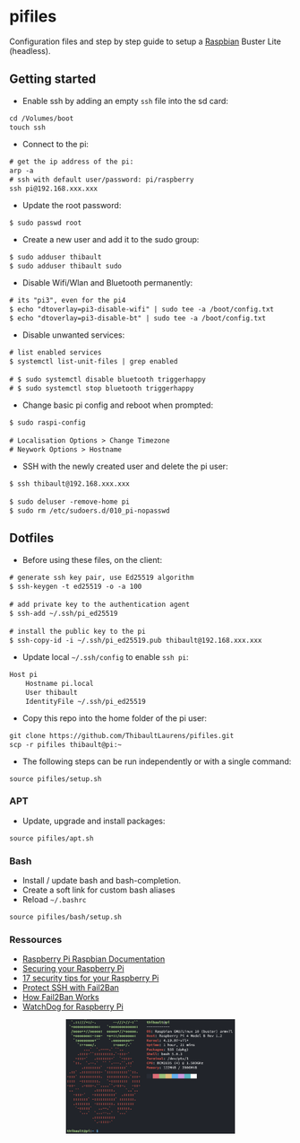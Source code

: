 # pifiles

Configuration files and step by step guide to setup a [Raspbian](https://www.raspberrypi.org/documentation/raspbian/) Buster Lite (headless).

## Getting started

- Enable ssh by adding an empty `ssh` file into the sd card:
```
cd /Volumes/boot
touch ssh
```

- Connect to the pi:
```
# get the ip address of the pi:
arp -a
# ssh with default user/password: pi/raspberry
ssh pi@192.168.xxx.xxx
```

- Update the root password:
```
$ sudo passwd root
```

- Create a new user and add it to the sudo group:
```
$ sudo adduser thibault
$ sudo adduser thibault sudo
```

- Disable Wifi/Wlan and Bluetooth permanently:
```
# its "pi3", even for the pi4
$ echo "dtoverlay=pi3-disable-wifi" | sudo tee -a /boot/config.txt
$ echo "dtoverlay=pi3-disable-bt" | sudo tee -a /boot/config.txt
```

- Disable unwanted services:
```
# list enabled services
$ systemctl list-unit-files | grep enabled

# $ sudo systemctl disable bluetooth triggerhappy
# $ sudo systemctl stop bluetooth triggerhappy
```

- Change basic pi config and reboot when prompted:
```
$ sudo raspi-config

# Localisation Options > Change Timezone
# Neywork Options > Hostname
```

- SSH with the newly created user and delete the pi user:
```
$ ssh thibault@192.168.xxx.xxx

$ sudo deluser -remove-home pi
$ sudo rm /etc/sudoers.d/010_pi-nopasswd
```

## Dotfiles

- Before using these files, on the client:
```
# generate ssh key pair, use Ed25519 algorithm
$ ssh-keygen -t ed25519 -o -a 100

# add private key to the authentication agent
$ ssh-add ~/.ssh/pi_ed25519

# install the public key to the pi
$ ssh-copy-id -i ~/.ssh/pi_ed25519.pub thibault@192.168.xxx.xxx
```

- Update local `~/.ssh/config` to enable `ssh pi`:
```
Host pi
    Hostname pi.local
    User thibault
    IdentityFile ~/.ssh/pi_ed25519
```

- Copy this repo into the home folder of the pi user:
```
git clone https://github.com/ThibaultLaurens/pifiles.git
scp -r pifiles thibault@pi:~
```

- The following steps can be run independently or with a single command:
```
source pifiles/setup.sh
```

### APT

- Update, upgrade and install packages:
```
source pifiles/apt.sh
```

### Bash

- Install / update bash and bash-completion.
- Create a soft link for custom bash aliases
- Reload `~/.bashrc`
```
source pifiles/bash/setup.sh
```

### Ressources

- [Raspberry Pi Raspbian Documentation](https://www.raspberrypi.org/documentation/raspbian/)
- [Securing your Raspberry Pi](https://www.raspberrypi.org/documentation/configuration/security.md)
- [17 security tips for your Raspberry Pi](https://raspberrytips.com/security-tips-raspberry-pi)
- [Protect SSH with Fail2Ban](https://www.digitalocean.com/community/tutorials/how-to-protect-ssh-with-fail2ban-on-ubuntu-14-04#conclusion)
- [How Fail2Ban Works](https://www.digitalocean.com/community/tutorials/how-fail2ban-works-to-protect-services-on-a-linux-server)
- [WatchDog for Raspberry Pi](https://blog.kmp.or.at/watchdog-for-raspberry-pi/)

<p align="center">
  <img src="screen.png" width="60%">
</p>
